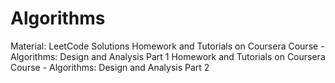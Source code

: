 # Algorithms
Material:
LeetCode Solutions
Homework and Tutorials on Coursera Course - Algorithms: Design and Analysis Part 1
Homework and Tutorials on Coursera Course - Algorithms: Design and Analysis Part 2
